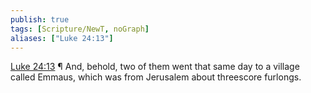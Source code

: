 ```yaml
---
publish: true
tags: [Scripture/NewT, noGraph]
aliases: ["Luke 24:13"]
---
```

[Luke 24:13](https://churchofjesuschrist.org/study/scriptures/nt/luke/24?lang=eng&id=p13#p13) ¶ And, behold, two of them went that same day to a village called Emmaus, which was from Jerusalem about threescore furlongs.
